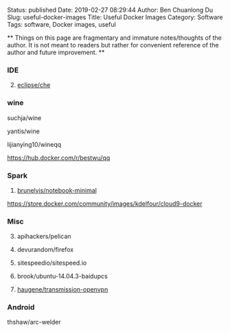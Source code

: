 Status: published
Date: 2019-02-27 08:29:44
Author: Ben Chuanlong Du
Slug: useful-docker-images
Title: Useful Docker Images
Category: Software
Tags: software, Docker images, useful

**
Things on this page are
fragmentary and immature notes/thoughts of the author.
It is not meant to readers
but rather for convenient reference of the author and future improvement.
**

### IDE

2. [eclipse/che](https://hub.docker.com/r/eclipse/che/)


### wine 

suchja/wine 

yantis/wine 

lijianying10/wineqq

https://hub.docker.com/r/bestwu/qq


### Spark

1. [brunelvis/notebook-minimal](https://hub.docker.com/r/brunelvis/notebook-minimal/)

https://store.docker.com/community/images/kdelfour/cloud9-docker

### Misc

3. apihackers/pelican

5. devurandom/firefox

7. sitespeedio/sitespeed.io

8. brook/ubuntu-14.04.3-baidupcs

2. [haugene/transmission-openvpn](https://hub.docker.com/r/haugene/transmission-openvpn/)


### Android 

thshaw/arc-welder 
